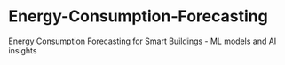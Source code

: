 # Energy-Consumption-Forecasting
Energy Consumption Forecasting for Smart Buildings - ML models and AI insights
